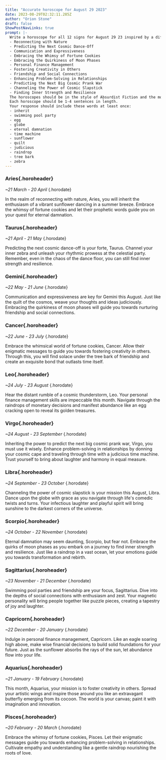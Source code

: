 ```yaml
---
title: "Accurate horoscope for August 29 2023"
date: 2023-08-29T02:32:11.285Z
author: "Orion Stone"
draft: false
ShowPostNavLinks: true
prompt: |-
  Write a horoscope for all 12 signs for August 29 23 inspired by a different focus for each. Ensure you do not include the focus in the response:
  - Reconnecting with Nature
  - Predicting the Next Cosmic Dance-Off
  - Communication and Expressiveness
  - Embracing the Whimsy of Fortune Cookies
  - Embracing the Quirkiness of Moon Phases
  - Personal Finance Management
  - Fostering Creativity in Others
  - Friendship and Social Connections
  - Enhancing Problem-Solving in Relationships
  - Predicting the Next Big Cosmic Prank War
  - Channeling the Power of Cosmic Slapstick
  - Finding Inner Strength and Resilience
  The horoscopes should be in the style of Absurdist Fiction and the mood of loving
  Each horoscope should be 1-4 sentences in length.
  Your response should include these words at least once:
  - inherit
  - swimming pool party
  - egg
  - globe
  - eternal damnation
  - time machine
  - sunflower
  - quilt
  - judicious
  - raindrop
  - tree bark
  - zebra
---
```


### Aries{.horoheader}

*~21 March - 20 April*
{.horodate}

In the realm of reconnecting with nature, Aries, you will inherit the enthusiasm of a vibrant sunflower dancing in a summer breeze. Embrace the whimsy of fortune cookies and let their prophetic words guide you on your quest for eternal damnation.


### Taurus{.horoheader}

*~21 April - 21 May*
{.horodate}

Predicting the next cosmic dance-off is your forte, Taurus. Channel your inner zebra and unleash your rhythmic prowess at the celestial party. Remember, even in the chaos of the dance floor, you can still find inner strength and resilience.


### Gemini{.horoheader}

*~22 May - 21 June*
{.horodate}

Communication and expressiveness are key for Gemini this August. Just like the quilt of the cosmos, weave your thoughts and ideas judiciously. Embracing the quirkiness of moon phases will guide you towards nurturing friendship and social connections.


### Cancer{.horoheader}

*~22 June - 23 July*
{.horodate}

Embrace the whimsical world of fortune cookies, Cancer. Allow their enigmatic messages to guide you towards fostering creativity in others. Through this, you will find solace under the tree bark of friendship and create an exquisite bond that outlasts time itself.


### Leo{.horoheader}

*~24 July - 23 August*
{.horodate}

Hear the distant rumble of a cosmic thunderstorm, Leo. Your personal finance management skills are impeccable this month. Navigate through the raindrops of monetary decisions and manifest abundance like an egg cracking open to reveal its golden treasures.


### Virgo{.horoheader}

*~24 August - 23 September*
{.horodate}

Inheriting the power to predict the next big cosmic prank war, Virgo, you must use it wisely. Enhance problem-solving in relationships by donning your cosmic cape and traveling through time with a judicious time machine. Trust yourself to bring about laughter and harmony in equal measure.


### Libra{.horoheader}

*~24 September - 23 October*
{.horodate}

Channeling the power of cosmic slapstick is your mission this August, Libra. Dance upon the globe with grace as you navigate through life's comedic twists and turns. Your infectious laughter and playful spirit will bring sunshine to the darkest corners of the universe.


### Scorpio{.horoheader}

*~24 October - 22 November*
{.horodate}

Eternal damnation may seem daunting, Scorpio, but fear not. Embrace the quirks of moon phases as you embark on a journey to find inner strength and resilience. Just like a raindrop in a vast ocean, let your emotions guide you towards transformation and rebirth.


### Sagittarius{.horoheader}

*~23 November - 21 December*
{.horodate}

Swimming pool parties and friendship are your focus, Sagittarius. Dive into the depths of social connections with enthusiasm and zest. Your magnetic personality will bring people together like puzzle pieces, creating a tapestry of joy and laughter.


### Capricorn{.horoheader}

*~22 December - 20 January*
{.horodate}

Indulge in personal finance management, Capricorn. Like an eagle soaring high above, make wise financial decisions to build solid foundations for your future. Just as the sunflower absorbs the rays of the sun, let abundance flow into your life.


### Aquarius{.horoheader}

*~21 January - 19 February*
{.horodate}

This month, Aquarius, your mission is to foster creativity in others. Spread your artistic wings and inspire those around you like an extravagant butterfly emerging from its cocoon. The world is your canvas; paint it with imagination and innovation.


### Pisces{.horoheader}

*~20 February - 20 March*
{.horodate}

Embrace the whimsy of fortune cookies, Pisces. Let their enigmatic messages guide you towards enhancing problem-solving in relationships. Cultivate empathy and understanding like a gentle raindrop nourishing the roots of love.

